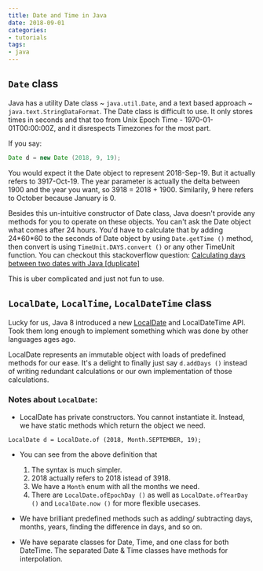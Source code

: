 ```yaml
---
title: Date and Time in Java
date: 2018-09-01
categories:
- tutorials
tags:
- java
---
```


## `Date` class

Java has a utility Date class ~ `java.util.Date`, and a text based approach ~ `java.text.StringDataFormat`. The Date class is difficult to use. It only stores times in seconds and that too from Unix Epoch Time - 1970-01-01T00:00:00Z, and it disrespects Timezones for the most part.

If you say: 
```java
Date d = new Date (2018, 9, 19);
```

You would expect it the Date object to represent 2018-Sep-19. But it actually refers to 3917-Oct-19. The year parameter is actually the delta between 1900 and the year you want, so 3918 = 2018 + 1900. Similarily, 9 here refers to October because January is 0.

Besides this un-intuitive constructor of Date class, Java doesn't provide any methods for you to operate on these objects. You can't ask the Date object what comes after 24 hours. You'd have to calculate that by adding 24\*60\*60 to the seconds of Date object by using `Date.getTime ()` method, then convert is using `TimeUnit.DAYS.convert ()` or any other TimeUnit function. You can checkout this stackoverflow question: [Calculating days between two dates with Java \[duplicate\]
](https://stackoverflow.com/questions/20165564/calculating-days-between-two-dates-with-java)

This is uber complicated and just not fun to use. 

## `LocalDate`, `LocalTime`, `LocalDateTime` class

Lucky for us, Java 8 introduced a new [LocalDate](https://docs.oracle.com/javase/8/docs/api/java/time/LocalDate.html) and LocalDateTime API. Took them long enough to implement something which was done by other languages ages ago.

LocalDate represents an immutable object with loads of predefined methods for our ease. It's a delight to finally just say `d.addDays ()` instead of writing redundant calculations or our own implementation of those calculations.

### Notes about `LocalDate`:

* LocalDate has private constructors. You cannot instantiate it. Instead, we have static methods which return the object we need.

`LocalDate d = LocalDate.of (2018, Month.SEPTEMBER, 19);`

* You can see from the above definition that 
    1. The syntax is much simpler.
    2. 2018 actually refers to 2018 istead of 3918.
    3. We have a `Month` enum with all the months we need.
    4. There are `LocalDate.ofEpochDay ()` as well as `LocalDate.ofYearDay ()` and `LocalDate.now ()` for more flexible usecases.

* We have brilliant predefined methods such as adding/ subtracting days, months, years, finding the difference in days, and so on.

* We have separate classes for Date, Time, and one class for both DateTime. The separated Date & Time classes have methods for interpolation.
